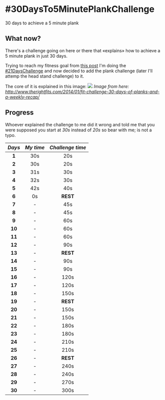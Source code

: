 # #30DaysTo5MinutePlankChallenge
30 days to achieve a 5 minute plank

## What now?
There's a challenge going on here or there that «explains» how to achieve a 5 minute plank in just 30 days.

Trying to reach my fitness goal from [this post][resolutions] I'm doing the [#21DaysChallenge][21days] and now decided to add the plank challenge (later I'll attemp the head stand challenge) to it.

The core of it is explained in this image:
![](http://www.therightfits.com/wp-content/uploads/2014/01/challenge.jpg4.png)
_Image from here: http://www.therightfits.com/2014/01/fit-challenge-30-days-of-planks-and-a-weekly-recap/_

## Progress
Whoever explained the challenge to me did it wrong and told me that you were supposed you start at *30s* instead of *20s* so bear with me; is not a typo.

| *Days* | *My time* | *Challenge time* |
|:------:|:---------:|:----------------:|
|  __1__ | 30s | 20s |
|  __2__ | 30s | 20s |
|  __3__ | 31s | 30s |
|  __4__ | 32s | 30s |
|  __5__ | 42s | 40s |
|  __6__ | 0s | __REST__ |
|  __7__ | - | 45s |
|  __8__ | - | 45s |
|  __9__ | - | 60s |
| __10__ | - | 60s |
| __11__ | - | 60s |
| __12__ | - | 90s |
| __13__ | - | __REST__ |
| __14__ | - | 90s |
| __15__ | - | 90s |
| __16__ | - | 120s |
| __17__ | - | 120s |
| __18__ | - | 150s |
| __19__ | - | __REST__ |
| __20__ | - | 150s |
| __21__ | - | 150s |
| __22__ | - | 180s |
| __23__ | - | 180s |
| __24__ | - | 210s |
| __25__ | - | 210s |
| __26__ | - | __REST__ |
| __27__ | - | 240s |
| __28__ | - | 240s |
| __29__ | - | 270s |
| __30__ | - | 300s |

[resolutions]:http://estebantorr.es/blog/2014/12/31/new-year-resolutions/
[21days]:http://estebantorr.es/blog/2015/07/30/21DaysChallenge/
